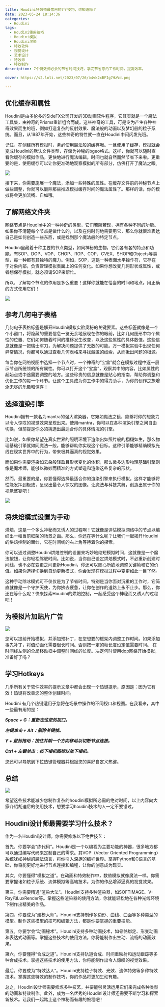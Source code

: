 ```yaml
---
title: Houdini特效师最常用的7个技巧，你知道吗？
date: 2023-05-24 18:14:36
categories:
  - Houdini
tags:
  - Houdini使用技巧
  - Houdini模拟
  - Houdini渲染
  - 特效软件
  - 视觉设计
  - 艺术设计
  - 特效师
  - 特效制作
description: 7个特效师必会的节省时间技巧，学完节省您的工作时间，提高效率。

cover: https://s2.loli.net/2023/07/26/b4vk2xBPIg7HzVd.png

---
```


## 优化缓存和属性

Houdini是由多伦多的SideFX公司开发的3D动画软件程序，它其实就是一个魔法工具集，由神奇的Prisms重新组合而成。这些神奇的工具，可是专为产生各种神奇效果而生的哦，例如打造复杂的反射效果、魔法般的动画以及梦幻般的粒子系统。而且，从1987年开始，这些神奇的特性就一直在Houdini中闪闪发光哦。

记住，在创建所有模拟时，务必使用魔法般的缓存哦。一旦使用了缓存，模拟就会变成Houdini的默认文件类型，存储为神秘的bgeo格式。这样，你就可以随时查看你缓存的模拟作品，更快地进行魔法编辑，时间也就自然而然节省下来啦。更重要的是，使用缓存可以让你更准确地观察模拟的所有部分，仿佛打开了魔法之眼。

![](https://s2.loli.net/2023/07/26/oCMRun4bjZQODWv.png)

接下来，你需要施展一个魔法，添加一些特殊的属性。在缓存文件前的神秘节点上做些调整，你就可以删除那些推迟模拟缓存时间的魔法属性了。那样的话，你的模拟将会更加流畅、自如哦。

## 了解网络文件夹

网络节点是Houdini中的一种神奇的类型，它们若隐若现，拥有各种不同的功能。如果你不清楚每个节点是做什么的，以及在何时何地需要用它，那么你就很难表达自己是如何创造一些东西，或是找到那个魔法般的特定节点。

Houdini里藏着十种主要的节点类型，如同神秘的生物，它们各有各的特点和功能。有SOP、DOP、VOP、CHOP、ROP、COP、CVEX、SHOP和Objects等类型，每一种都有其独特的魔力。例如，SOP，这是一种表面水平操作符，它存在于对象内部，负责管理模拟表面上的任何变化。如果你想改变几何形状或属性，或者想保存模拟，就必须请SOP来帮忙。

所以，了解每个节点的作用是多么重要！这样你就能在恰当的时间和地点，用正确的方式使用它们！

![](https://s2.loli.net/2023/07/26/fbvt5qYujmnyXDs.png)

## 参考几何电子表格

几何电子表格标签是解开Houdini模拟实验奥秘的关键要素。这些标签就像是一个个小窗口，将隐藏的重要信息一览无余地展现在你的眼前，比如几何图形中每个属性的位置、它们如何随着时间的推移发生改变，以及这些属性的具体数值。这些信息就像是一把瑞士军刀，为解决问题提供了无数的可能。万一模拟实验中出现任何异常情况，你都可以通过查看几何表格来寻找藏匿的线索，从而揪出问题的根源。

每当你在网络视图中选择一个节点时，一个神奇的“宝盒”就会在模拟过程中逐一展示节点所统领的所有属性。你可以打开这个“宝盒”，观察其中的内容，比如属性的起始点或中途需要调整的地方。这些珍贵的信息就像是贴心的指南，帮助你调整和优化工作的每一个环节。让这个工具成为你工作中的得力助手，为你的创作之旅增添无尽的乐趣和惊喜！

## 选择渲染引擎

Houdini拥有一款名为mantra的强大渲染器，它宛如魔法之镜，能够将你的想象力以令人惊叹的视觉效果呈现出来。使用mantra，你可以在各种渲染引擎之间自由切换，但前提是你必须挑选出最适合你的具体情况的引擎。

比如说，如果你希望在真实世界的照明环境下渲染出如照片般的栩栩如生，那么物理基础引擎就如同魔法一般，能够帮助你实现这个目标。这种引擎能够精确模拟光线在现实世界中的行为，带来极其逼真的视觉效果。

而如果你需要渲染如云朵般轻盈且形状变化的体积，那么微多边形物理基础引擎则像是魔术师，能够以微妙而精准的方式塑造和渲染这些复杂的形状。

然而，最重要的是，你要懂得选择最适合你的渲染引擎来执行模拟。这样才能够将性能发挥到极致，呈现出最令人惊叹的图像。让魔法与科技共舞，创造出属于你的视觉盛宴吧！

![](https://s2.loli.net/2023/07/26/SuwgdkWzh9q5HrT.png)

## 将烘焙模式设置为手动

烘焙，这是一个多么神秘而又诱人的过程啊！它就像是评估模拟网络中的节点以编织出一幅当前框架的场景之画。那么，你还在等什么呢？让我们一起揭开Houdini的烘焙控制的面纱，它在时间线的右上角等待着你的探索。

你可以通过调整Houdini烘焙控制的设置来巧妙地缩短模拟时间，这就像是一个魔法按钮，让你轻松驾驭时间。比如说，当你自己设定烘焙模式时，不必重新创建时间线，也不必在变更之间更新Houdini，你还可以随心所欲地调整关键帧和它的价值。如果你选择切换到自动更新模式，你会发现在模拟过程中变更如此一目了然。

这种手动除冰模式可不仅仅是为了节省时间，特别是当你面对沉重的工作时，它简直就像是一个守护天使，为你拂去疲惫，让你在创作的道路上永不止步。那么，你还在等什么呢？快来探索Houdini的烘焙控制，一起感受这个神秘而又诱人的过程吧！

## 为模拟片加贴片广告

![](https://s2.loli.net/2023/07/26/FzS8e5AOmUowqyD.png)

您可以提前开始模拟，并添加预补丁，在您想要的框架内调整工作时间。如果添加事先补丁，将值动画化需要很长时间。否则按一定的帧长度设定值需要时间。
在时间线左侧的全局移动框中调整时间线的长度。决定何时使用dop网络开始模拟，准备好了吗？

## 学习Hotkeys
几乎所有关于软件效率的提示文章中都会出现一个热键提示，原因是：因为它有效！热键将改善您的整体创建时间。

Houdini 有几个热键适用于您将在场景中操作的不同视口和视图。在我看来，其中一些最有用的是：

***Space + G：重新定位您的视口。***

***左键单击 + Alt：删除关键帧。***

***Y + 鼠标拖动：按住并朝一个方向移动以切断节点连接。***

***Ctrl + 左键单击：按下相机图标以放下相机。***

您还可以导航到下拉热键管理器并根据您的喜好自定义热键。

## 总结

![](https://s2.loli.net/2023/07/26/b4vk2xBPIg7HzVd.png)

希望这些技术能减少您制作复杂的houdini模拟所必需的绝对时间，以上内容向大家介绍胡迪尼的使用技术，想要学习houdini技术的人一定不要错过。

## Houdini设计师最需要学习什么技术？

作为一名Houdini设计师，你需要修炼以下绝世技艺：

首先，你要学会“练代码”。Houdini是一个以编程为主要功能的神器，很多地方都可以通过编写代码来定制自己的需求。其VOP（Vector Oriented Programming）系统犹如神秘的魔法语言，将你引入深邃的编程世界。掌握Python和C语言的基础，你将能更好地进行节点连接和编程，让你的创意成为现实。

其次，你要懂得“模拟之道”。在动画和特效制作中，数值模拟就像魔法一样。你需要掌握诸如粒子系统、流体模拟等高端技术，为你的作品增添逼真的视觉效果。

第三，你需要精通“渲染大法”。Houdini支持多种渲染器，如SOFTIMAGE、V-Ray和LuxRender等。掌握这些渲染器的使用方法，你就能轻松地在各种光线环境下制作出精美的作品。

第四，你要成为“建模大师”。Houdini支持制作多边形、曲线、曲面等多种类型的模型。制作这些模型的技巧和编辑方法，都是你要掌握的重要技能。

第五，你要学会“动画秘术”。Houdini支持多种动画技术，如骨骼绑定、形变动画和表达式动画等。掌握这些技术的使用方法，你将能制作出生动、流畅的动画效果。

第六，你要懂得“合成之道”。Houdini支持轨道合成、时间重映射和运动跟踪等多种合成技术。掌握这些技术的使用方法，你将能制作出令人惊叹的视觉效果。

最后，你要成为“特效达人”。Houdini支持粒子特效、光效、流体特效等多种特效技术。掌握这些特效的制作技巧，你的作品将更加生动有趣。

总之，Houdini设计师需要修炼多种技艺，并要能够灵活运用它们来完成各种类型的动画和特效制作。此外，成为一名优秀的Houdini设计师还需要不断学习和探索新技术。让我们一起踏上这个神秘而有趣的旅程吧！


